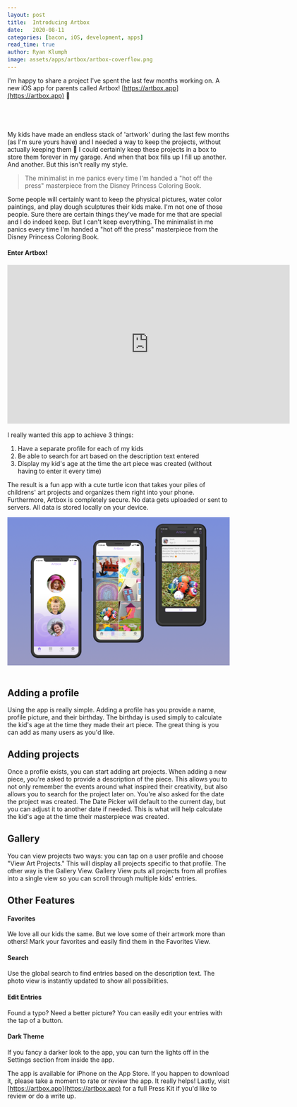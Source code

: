 ```yaml
---
layout: post
title:  Introducing Artbox
date:   2020-08-11
categories: [bacon, iOS, development, apps]
read_time: true
author: Ryan Klumph
image: assets/apps/artbox/artbox-coverflow.png
---
```

I'm happy to share a project I've spent the last few months working on. A new iOS app for parents called Artbox! [https://artbox.app](https://artbox.app) 📱  

<a href="https://apps.apple.com/us/app/artbox-store-all-the-artwork/id1516027610?mt=8" style="display:inline-block;overflow:hidden;background:url(https://linkmaker.itunes.apple.com/en-us/badge-lrg.svg?releaseDate=2020-07-01&kind=iossoftware&bubble=ios_apps) no-repeat;width:135px;height:40px;"></a>

My kids have made an endless stack of 'artwork' during the last few months (as I'm sure yours have) and I needed a way to keep the projects, without actually keeping them 🤫
I could certainly keep these projects in a box to store them forever in my garage. And when that box fills up I fill up another. And another. But this isn't really my style.

> The minimalist in me panics every time I'm handed a "hot off the press" masterpiece from the Disney Princess Coloring Book.

Some people will certainly want to keep the physical pictures, water color paintings, and play dough sculptures their kids make. I'm not one of those people. Sure there are certain things they've made for me that are special and I do indeed keep. But I can't keep everything. The minimalist in me panics every time I'm handed a "hot off the press" masterpiece from the Disney Princess Coloring Book.

#### Enter Artbox!

<iframe src="https://player.vimeo.com/video/446949606" width="640" height="360" frameborder="0" allow="autoplay; fullscreen" allowfullscreen></iframe><br>

I really wanted this app to achieve 3 things:
1. Have a separate profile for each of my kids
2. Be able to search for art based on the description text entered
3. Display my kid's age at the time the art piece was created (without having to enter it every time)

The result is a fun app with a cute turtle icon that takes your piles of childrens' art projects and organizes them right into your phone.
Furthermore, Artbox is completely secure. No data gets uploaded or sent to servers. All data is stored locally on your device.

![](/assets/apps/artbox/artbox-3.png)<br><br>

## Adding a profile

Using the app is really simple. Adding a profile has you provide a name, profile picture, and their birthday. The birthday is used simply to calculate the kid's age at the time they made their art piece. The great thing is you can add as many users as you'd like.

## Adding projects

Once a profile exists, you can start adding art projects. When adding a new piece, you're asked to provide a description of the piece. This allows you to not only remember the events around what inspired their creativity, but also allows you to search for the project later on.
You're also asked for the date the project was created. The Date Picker will default to the current day, but you can adjust it to another date if needed. This is what will help calculate the kid's age at the time their masterpiece was created.

## Gallery

You can view projects two ways: you can tap on a user profile and choose "View Art Projects." This will display all projects specific to that profile. The other way is the Gallery View. Gallery View puts all projects from all profiles into a single view so you can scroll through multiple kids' entries.

## Other Features
#### Favorites
We love all our kids the same. But we love some of their artwork more than others! Mark your favorites and easily find them in the Favorites View.

#### Search
Use the global search to find entries based on the description text. The photo view is instantly updated to show all possibilities.

#### Edit Entries
Found a typo? Need a better picture? You can easily edit your entries with the tap of a button.

#### Dark Theme
If you fancy a darker look to the app, you can turn the lights off in the Settings section from inside the app.

The app is available for iPhone on the App Store. If you happen to download it, please take a moment to rate or review the app. It really helps! Lastly, visit [https://artbox.app](https://artbox.app) for a full Press Kit if you'd like to review or do a write up.

<a href="https://apps.apple.com/us/app/artbox-store-all-the-artwork/id1516027610?mt=8" style="display:inline-block;overflow:hidden;background:url(https://linkmaker.itunes.apple.com/en-us/badge-lrg.svg?releaseDate=2020-07-01&kind=iossoftware&bubble=ios_apps) no-repeat;width:135px;height:40px;"></a>
